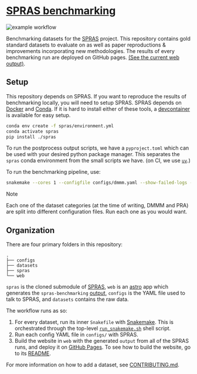 # [SPRAS benchmarking](https://reed-compbio.github.io/spras-benchmarking/)

![example workflow](https://github.com/Reed-CompBio/spras-benchmarking/actions/workflows/publish.yml/badge.svg)

Benchmarking datasets for the [SPRAS](https://github.com/Reed-CompBio/spras) project. This repository contains gold standard datasets to evaluate on as well as paper reproductions & improvements incorporating new methodologies.
The results of every benchmarking run are deployed on GitHub pages. [(See the current web output)](https://reed-compbio.github.io/spras-benchmarking/).

## Setup

This repository depends on SPRAS. If you want to reproduce the results of benchmarking locally,
you will need to setup SPRAS. SPRAS depends on [Docker](https://www.docker.com/) and [Conda](https://docs.conda.io/projects/conda/en/stable/). If it is hard to install either of these tools,
a [devcontainer](https://containers.dev/) is available for easy setup.

```sh
conda env create -f spras/environment.yml
conda activate spras
pip install ./spras
```

To run the postprocess output scripts, we have a `pyproject.toml` which can be used with your desired python package manager. This separates
the `spras` conda environment from the small scripts we have. (on CI, we use [`uv`](https://docs.astral.sh/uv/).)

To run the benchmarking pipeline, use:

```sh
snakemake --cores 1 --configfile configs/dmmm.yaml --show-failed-logs -s spras/Snakefile
```

> [!NOTE]
> Each one of the dataset categories (at the time of writing, DMMM and PRA) are split into different configuration files.
> Run each one as you would want.

## Organization

There are four primary folders in this repository:

```
.
├── configs
├── datasets
├── spras
└── web
```

`spras` is the cloned submodule of [SPRAS](https://github.com/reed-compbio/spras), `web` is an
[astro](https://astro.build/) app which generates the `spras-benchmarking` [output](https://reed-compbio.github.io/spras-benchmarking/),
`configs` is the YAML file used to talk to SPRAS, and `datasets` contains the raw data.

The workflow runs as so:

1. For every dataset, run its inner `Snakefile` with [Snakemake](https://snakemake.readthedocs.io/en/stable/). This is orchestrated
through the top-level [`run_snakemake.sh`](./run_snakemake.sh) shell script.
1. Run each config YAML file in `configs/` with SPRAS.
1. Build the website in `web` with the generated `output` from all of the SPRAS runs, and deploy it on [GitHub Pages](https://pages.github.com/).
To see how to build the website, go to its [README](./web/README.md).

For more information on how to add a dataset, see [CONTRIBUTING.md](./CONTRIBUTING.md).
